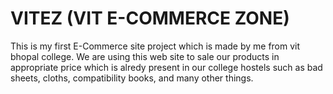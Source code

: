 # VITEZ (VIT E-COMMERCE ZONE)
This is my first  E-Commerce site project  which is made by me from vit bhopal college.
We are using this web site to sale our products in appropriate price which is alredy present in our college hostels such as bad sheets, cloths, compatibility books, and many other things.


